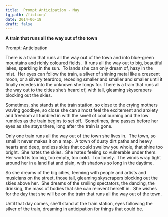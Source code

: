 ```yaml
---
title:  Prompt Anticipation - May  
tg_path: /fiction/
date: 2014-06-18
draft: false
---
```

**A train that runs all the way out of the town**

Prompt: Anticipation



There is a train that runs all the way out of the town and into blue-green mountains and richly coloured fields.  It runs all the way out to big, beautiful lakes, sparkling in the sun.  To lands she can only dream of, hazy in the mist.  Her eyes can follow the train, a sliver of shining metal like a crescent moon, or a silvery teardrop, receding smaller and smaller and smaller until it finally recedes into the unknown she longs for. There is a train that runs all the way out to the cities she’s heard of, with tall, gleaming skyscrapers blocking out the skies.

Sometimes, she stands at the train station, so close to the crying mothers waving goodbye, so close she can almost feel the excitement and anxiety and freedom all tumbled in with the smell of coal burning and the low rumbles as the train begins to set off.  Sometimes, time passes before her eyes as she stays there, long after the train is gone.

Only one train runs all the way out of the town she lives in.  The town, so small it never makes it on a map.  A town of dusty dirt paths and heavy hearts and deep, endless skies that could swallow you whole, that shine too bright.  She hates the skies.  She hates feeling so vulnerable under them.  Her world is too big, too empty, too cold.  Too lonely.  The winds wrap tight around her in a land flat and plain, with shadows so long in the daytime.

So she dreams of the big cities, teeming with people and artists and musicians on the street, those tall, gleaming skyscrapers blocking out the skies above her.  She dreams of the smiling spectators, the dancing, the drinking, the mass of bodies that she can reinvent herself in.  She wishes for the day that she will be on the train that runs all the way out of the town.

Until that day comes, she’ll stand at the train station, eyes following the silver of the train, dreaming in anticipation for things that could be.
